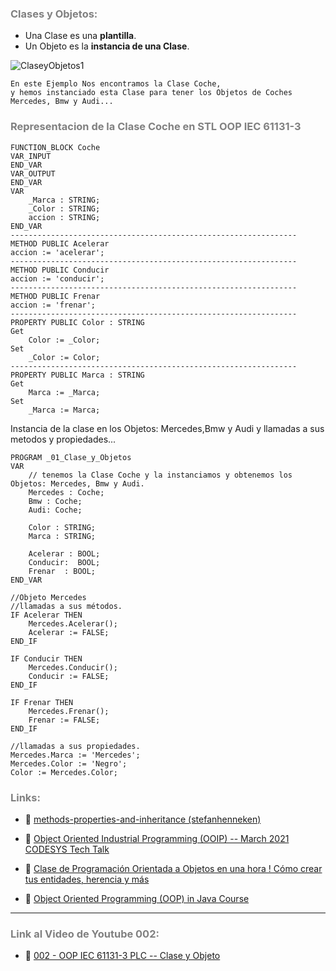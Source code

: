 ### <span style="color:grey">Clases y Objetos:</span>

- Una Clase es una **plantilla**.
- Un Objeto es la **instancia de una Clase**.

![ClaseyObjetos1](../imagenes/OOP-Class-and-Object.jpg)

```text
En este Ejemplo Nos encontramos la Clase Coche,
y hemos instanciado esta Clase para tener los Objetos de Coches 
Mercedes, Bmw y Audi...
```
### <span style="color:grey">Representacion de la Clase Coche en STL OOP IEC 61131-3</span>
```iecst
FUNCTION_BLOCK Coche
VAR_INPUT
END_VAR
VAR_OUTPUT
END_VAR
VAR
	_Marca : STRING;
	_Color : STRING;
	accion : STRING;
END_VAR
----------------------------------------------------------------
METHOD PUBLIC Acelerar
accion := 'acelerar';
----------------------------------------------------------------
METHOD PUBLIC Conducir
accion := 'conducir';
----------------------------------------------------------------
METHOD PUBLIC Frenar
accion := 'frenar';
----------------------------------------------------------------
PROPERTY PUBLIC Color : STRING
Get
    Color := _Color;
Set
    _Color := Color;
----------------------------------------------------------------
PROPERTY PUBLIC Marca : STRING
Get
    Marca := _Marca;
Set
    _Marca := Marca;
```
Instancia de la clase en los Objetos: Mercedes,Bmw y Audi y llamadas a sus metodos y propiedades...
```iecst
PROGRAM _01_Clase_y_Objetos
VAR
	// tenemos la Clase Coche y la instanciamos y obtenemos los Objetos: Mercedes, Bmw y Audi.
	Mercedes : Coche;
	Bmw : Coche;
	Audi: Coche;
	
	Color : STRING;
	Marca : STRING;
	
	Acelerar : BOOL;
	Conducir:  BOOL;
	Frenar  : BOOL;	
END_VAR

//Objeto Mercedes
//llamadas a sus métodos.
IF Acelerar THEN
	Mercedes.Acelerar();
	Acelerar := FALSE;
END_IF

IF Conducir THEN
	Mercedes.Conducir();
	Conducir := FALSE;
END_IF

IF Frenar THEN
	Mercedes.Frenar();
	Frenar := FALSE;
END_IF

//llamadas a sus propiedades.
Mercedes.Marca := 'Mercedes';
Mercedes.Color := 'Negro';
Color := Mercedes.Color;
```
### <span style="color:grey">Links:</span>

- 🔗 [methods-properties-and-inheritance (stefanhenneken)](https://stefanhenneken.net/2017/04/23/iec-61131-3-methods-properties-and-inheritance/)

- 🔗 [Object Oriented Industrial Programming (OOIP) -- March 2021 CODESYS Tech Talk](https://www.youtube.com/watch?v=vRGaW4L762k)

- 🔗 [Clase de Programación Orientada a Objetos en una hora ! Cómo crear tus entidades, herencia y más](https://www.youtube.com/watch?v=2jfIfeY4lrQ)

- 🔗 [Object Oriented Programming (OOP) in Java Course](https://www.youtube.com/playlist?list=PL9gnSGHSqcno1G3XjUbwzXHL8_EttOuKk)

***
### <span style="color:grey">Link al Video de Youtube 002:</span>
- 🔗 [002 - OOP IEC 61131-3 PLC -- Clase y Objeto](https://youtu.be/3IudQIj1noo)
